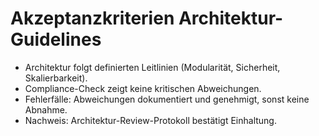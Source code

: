 # Akzeptanzkriterien Architektur-Guidelines

- Architektur folgt definierten Leitlinien (Modularität, Sicherheit, Skalierbarkeit).
- Compliance-Check zeigt keine kritischen Abweichungen.
- Fehlerfälle: Abweichungen dokumentiert und genehmigt, sonst keine Abnahme.
- Nachweis: Architektur-Review-Protokoll bestätigt Einhaltung.
